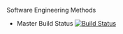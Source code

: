 Software Engineering Methods 

- Master Build Status [![Build Status](https://travis-ci.org/ThatGuysFriend/sem.svg?branch=master)](https://travis-ci.org/ThatGuysFriend/sem)